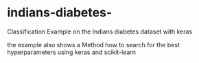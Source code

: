 # indians-diabetes-
Classification Example on the Indians diabetes dataset with keras

the example also shows a Method how to search for the best hyperparameters using keras and scikit-learn
